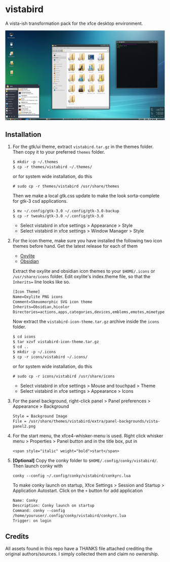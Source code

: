 # vistabird

A vista-ish transformation pack for the xfce desktop environment.

![theme preview](./images/vistabird1.png)

## Installation


1. For the gtk/ui theme, extract `vistabird.tar.gz` in the themes folder. Then copy it to your preferred `themes` folder.

    ```
    $ mkdir -p ~/.themes
    $ cp -r themes/vistabird ~/.themes/
    ```

    or for system wide installation, do this

    ```
    # sudo cp -r themes/vistabird /usr/share/themes
    ```

    Then we make a local gtk.css update to make the look sorta-complete for gtk-3 csd applications.

    ```
    $ mv ~/.config/gtk-3.0 ~/.config/gtk-3.0-backup
    $ cp -r tweaks/gtk-3.0 ~/.config/gtk-3.0
    ```

    - Select vistabird in xfce settings > Appearance > Style
    - Select vistabird in xfce settings > Window Manager > Style

2. For the icon theme, make sure you have installed the following two icon themes before hand. Get the latest release for each of them
    - [Oxylite](https://github.com/mx-2/oxylite-icon-theme/releases)
    - [Obsidian](https://github.com/madmaxms/iconpack-obsidian/releases)

    Extract the oxylite and obsidian icon themes to your `$HOME/.icons` or `/usr/share/icons` folder. Edit oxylite's index.theme file, so that the `Inherits=` line looks like so.

    ```
    [Icon Theme]
    Name=Oxylite PNG icons
    Comment=Skeuomorphic SVG icon theme
    Inherits=Obsidian,hicolor
    Directories=actions,apps,categories,devices,emblems,emotes,mimetypes,places,status,ui
    ```

    Now extract the `vistabird-icon-theme.tar.gz` archive inside the `icons` folder.

    ```
    $ cd icons
    $ tar xzvf vistabird-icon-theme.tar.gz
    $ cd ..
    $ mkdir -p ~/.icons
    $ cp -r icons/vistabird ~/.icons/
    ```

    or for system wide installation, do this

    ```
    # sudo cp -r icons/vistabird /usr/share/icons
    ```

    - Select vistabird in xfce settings > Mouse and touchpad > Theme
    - Select vistabird in xfce settings > Appearance > Icons

3. For the panel background, right-click panel > Panel preferences > Appearance > Background
    ```
    Style = Background Image
    File = /usr/share/themes/vistabird/extra/panel-backgrounds/vista-panel2.png
    ```

4. For the start menu, the xfce4-whisker-menu is used. Right click whisker menu > Properties > Panel button and in the title box, put in 
    ```
    <span style="italic" weight="bold">start</span>
    ```
5. **[Optional]** Copy the conky folder to `$HOME/.config/conky/vistabird/`. Then launch conky with 
    ```
    conky --config ~/.config/conky/vistabird/conkyrc.lua
    ```
    To make conky launch on startup, Xfce Settings > Session and Startup > Application Autostart. Click on the `+` button for add application

    ```
    Name: Conky
    Description: Conky launch on startup
    Command: conky --config /home/youruser/.config/conky/vistabird/conkyrc.lua
    Trigger: on login
    ```

## Credits

All assets found in this repo have a THANKS file attached crediting the original authors/sources. I simply collected them and claim no ownership.